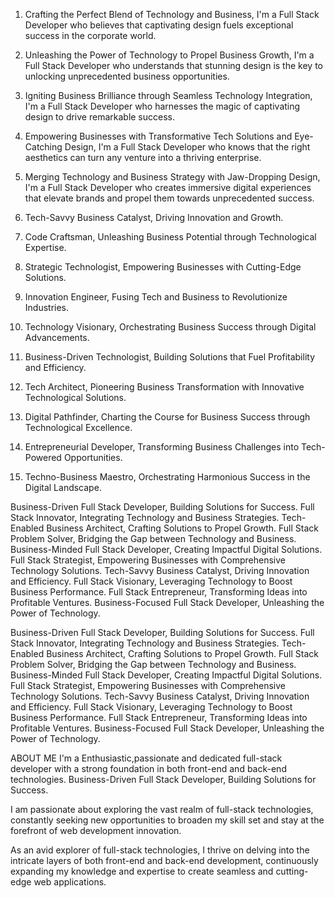 1. Crafting the Perfect Blend of Technology and Business, I'm a Full Stack Developer who believes that captivating design fuels exceptional success in the corporate world.
2. Unleashing the Power of Technology to Propel Business Growth, I'm a Full Stack Developer who understands that stunning design is the key to unlocking unprecedented business opportunities.
3. Igniting Business Brilliance through Seamless Technology Integration, I'm a Full Stack Developer who harnesses the magic of captivating design to drive remarkable success.
4. Empowering Businesses with Transformative Tech Solutions and Eye-Catching Design, I'm a Full Stack Developer who knows that the right aesthetics can turn any venture into a thriving enterprise.
5. Merging Technology and Business Strategy with Jaw-Dropping Design, I'm a Full Stack Developer who creates immersive digital experiences that elevate brands and propel them towards unprecedented success.

1. Tech-Savvy Business Catalyst, Driving Innovation and Growth.
2. Code Craftsman, Unleashing Business Potential through Technological Expertise.
3. Strategic Technologist, Empowering Businesses with Cutting-Edge Solutions.
4. Innovation Engineer, Fusing Tech and Business to Revolutionize Industries.
5. Technology Visionary, Orchestrating Business Success through Digital Advancements.
6. Business-Driven Technologist, Building Solutions that Fuel Profitability and Efficiency.
7. Tech Architect, Pioneering Business Transformation with Innovative Technological Solutions.
8. Digital Pathfinder, Charting the Course for Business Success through Technological Excellence.
9. Entrepreneurial Developer, Transforming Business Challenges into Tech-Powered Opportunities.
10. Techno-Business Maestro, Orchestrating Harmonious Success in the Digital Landscape.


Business-Driven Full Stack Developer, Building Solutions for Success.
Full Stack Innovator, Integrating Technology and Business Strategies.
Tech-Enabled Business Architect, Crafting Solutions to Propel Growth.
Full Stack Problem Solver, Bridging the Gap between Technology and Business.
Business-Minded Full Stack Developer, Creating Impactful Digital Solutions.
Full Stack Strategist, Empowering Businesses with Comprehensive Technology Solutions.
Tech-Savvy Business Catalyst, Driving Innovation and Efficiency.
Full Stack Visionary, Leveraging Technology to Boost Business Performance.
Full Stack Entrepreneur, Transforming Ideas into Profitable Ventures.
Business-Focused Full Stack Developer, Unleashing the Power of Technology.




Business-Driven Full Stack Developer, Building Solutions for Success.
Full Stack Innovator, Integrating Technology and Business Strategies.
Tech-Enabled Business Architect, Crafting Solutions to Propel Growth.
Full Stack Problem Solver, Bridging the Gap between Technology and Business.
Business-Minded Full Stack Developer, Creating Impactful Digital Solutions.
Full Stack Strategist, Empowering Businesses with Comprehensive Technology Solutions.
Tech-Savvy Business Catalyst, Driving Innovation and Efficiency.
Full Stack Visionary, Leveraging Technology to Boost Business Performance.
Full Stack Entrepreneur, Transforming Ideas into Profitable Ventures.
Business-Focused Full Stack Developer, Unleashing the Power of Technology.


ABOUT ME
I'm a Enthusiastic,passionate and dedicated full-stack developer with a strong foundation in both front-end and back-end technologies. Business-Driven Full Stack Developer, Building Solutions for Success.

I am passionate about exploring the vast realm of full-stack technologies, constantly seeking new opportunities to broaden my skill set and stay at the forefront of web development innovation.

As an avid explorer of full-stack technologies, I thrive on delving into the intricate layers of both front-end and back-end development, continuously expanding my knowledge and expertise to create seamless and cutting-edge web applications.